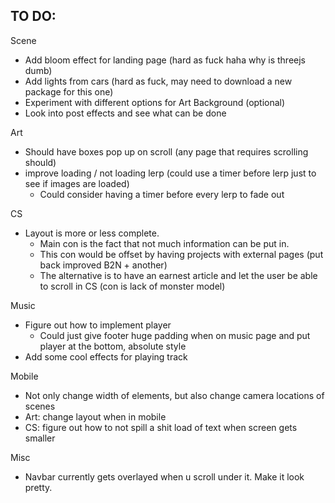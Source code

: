 ## TO DO:

Scene
 - Add bloom effect for landing page (hard as fuck haha why is threejs dumb)
 - Add lights from cars (hard as fuck, may need to download a new package for this one)
 - Experiment with different options for Art Background (optional)
 - Look into post effects and see what can be done

Art
 - Should have boxes pop up on scroll (any page that requires scrolling should)
 - improve loading / not loading lerp (could use a timer before lerp just to see if images are loaded)
    - Could consider having a timer before every lerp to fade out

CS
 - Layout is more or less complete. 
    - Main con is the fact that not much information can be put in. 
    - This con would be offset by having projects with external pages (put back improved B2N + another)
    - The alternative is to have an earnest article and let the user be able to scroll in CS (con is lack of monster model)

Music
 - Figure out how to implement player
    - Could just give footer huge padding when on music page and put player at the bottom, absolute style
 - Add some cool effects for playing track

Mobile
 - Not only change width of elements, but also change camera locations of scenes
 - Art: change layout when in mobile
 - CS: figure out how to not spill a shit load of text when screen gets smaller

Misc
 - Navbar currently gets overlayed when u scroll under it. Make it look pretty. 
